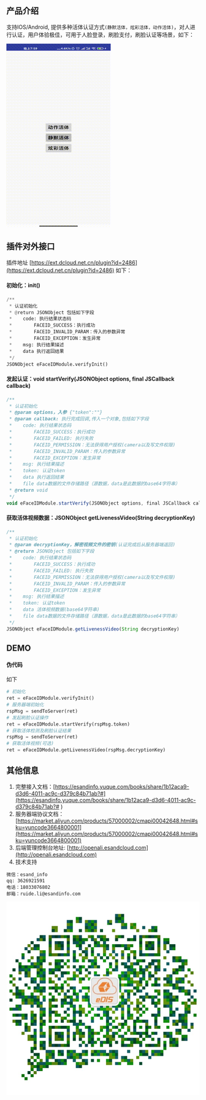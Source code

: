 ## 产品介绍
支持IOS/Android, 提供多种活体认证方式`(静默活体，炫彩活体，动作活体)`，对人进行认证，用户体验极佳，可用于人脸登录，刷脸支付，刷脸认证等场景，如下：

![efaceid](./imgs/efaceid.gif)

## 插件对外接口
插件地址 [https://ext.dcloud.net.cn/plugin?id=2486](https://ext.dcloud.net.cn/plugin?id=2486)
如下：
#### 初始化：init()
```python
/**
 * 认证初始化
 * @return JSONObject 包括如下字段
 *    code: 执行结果状态码
 *        FACEID_SUCCESS：执行成功
 *        FACEID_INVALID_PARAM：传入的参数异常
 *        FACEID_EXCEPTION：发生异常
 *    msg: 执行结果描述
 *    data 执行返回结果
 */
JSONObject eFaceIDModule.verifyInit()
```
#### 发起认证：void startVerify(JSONObject options, final JSCallback callback)
```javascript
/**
 * 认证初始化
 * @param options，入参 {"token":""}
 * @param callback: 执行完成回调,传入一个对象,包括如下字段
 *    code: 执行结果状态码
 *        FACEID_SUCCESS：执行成功
 *        FACEID_FAILED: 执行失败
 *        FACEID_PERMISSION：无法获得用户授权(camera以及写文件权限)
 *        FACEID_INVALID_PARAM：传入的参数异常
 *        FACEID_EXCEPTION：发生异常
 *    msg: 执行结果描述
 *    token: 认证token
 *    data 执行返回结果
 *    file data数据的文件存储路径（源数据，data是此数据的base64字符串）
 * @return void
 */
void eFaceIDModule.startVerify(JSONObject options, final JSCallback callback)
```
#### 获取活体视频数据：JSONObject getLivenessVideo(String decryptionKey)
```javascript
/**
 * 认证初始化
 * @param decryptionKey，解密视频文件的密钥(认证完成后从服务器端返回)
 * @return JSONObject 包括如下字段
 *    code: 执行结果状态码
 *        FACEID_SUCCESS：执行成功
 *        FACEID_FAILED: 执行失败
 *        FACEID_PERMISSION：无法获得用户授权(camera以及写文件权限)
 *        FACEID_INVALID_PARAM：传入的参数异常
 *        FACEID_EXCEPTION：发生异常
 *    msg: 执行结果描述
 *    token: 认证token
 *    data 活体视频数据(base64字符串)
 *    file data数据的文件存储路径（源数据，data是此数据的base64字符串）
 */
JSONObject eFaceIDModule.getLivenessVideo(String decryptionKey)
```
## DEMO
#### 伪代码
如下
```python
# 初始化
ret = eFaceIDModule.verifyInit()
# 服务器端初始化
rspMsg = sendToServer(ret)
# 发起刷脸认证操作
ret = eFaceIDModule.startVerify(rspMsg.token)
# 获取活体检测及刷脸认证结果
rspMsg = sendToServer(ret)
# 获取活体视频(可选)
ret = eFaceIDModule.getLivenessVideo(rspMsg.decryptionKey)
```

## 其他信息
1. 完整接入文档：[https://esandinfo.yuque.com/books/share/1b12aca9-d3d6-4011-ac9c-d379c84b71ab?#](https://esandinfo.yuque.com/books/share/1b12aca9-d3d6-4011-ac9c-d379c84b71ab?# )
2. 服务器端协议文档：[https://market.aliyun.com/products/57000002/cmapi00042648.html#sku=yuncode3664800001](https://market.aliyun.com/products/57000002/cmapi00042648.html#sku=yuncode3664800001)
3. 后端管理控制台地址: [http://openali.esandcloud.com](http://openali.esandcloud.com)
4. 技术支持
```
微信：esand_info
qq: 3626921591
电话：18033076802
邮箱：ruide.li@esandinfo.com
```
![wechatqrcode](./imgs/wechatqrcode.jpeg)
